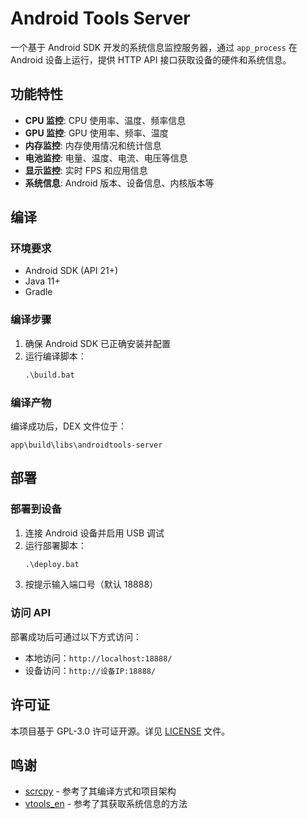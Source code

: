 # Android Tools Server

一个基于 Android SDK 开发的系统信息监控服务器，通过 `app_process` 在 Android 设备上运行，提供 HTTP API 接口获取设备的硬件和系统信息。

## 功能特性

- **CPU 监控**: CPU 使用率、温度、频率信息
- **GPU 监控**: GPU 使用率、频率、温度
- **内存监控**: 内存使用情况和统计信息
- **电池监控**: 电量、温度、电流、电压等信息
- **显示监控**: 实时 FPS 和应用信息
- **系统信息**: Android 版本、设备信息、内核版本等

## 编译

### 环境要求
- Android SDK (API 21+)
- Java 11+
- Gradle

### 编译步骤
1. 确保 Android SDK 已正确安装并配置
2. 运行编译脚本：
   ```cmd
   .\build.bat
   ```

### 编译产物
编译成功后，DEX 文件位于：
```
app\build\libs\androidtools-server
```

## 部署

### 部署到设备
1. 连接 Android 设备并启用 USB 调试
2. 运行部署脚本：
   ```cmd
   .\deploy.bat
   ```
3. 按提示输入端口号（默认 18888）

### 访问 API
部署成功后可通过以下方式访问：
- 本地访问：`http://localhost:18888/`
- 设备访问：`http://设备IP:18888/`

## 许可证

本项目基于 GPL-3.0 许可证开源。详见 [LICENSE](LICENSE) 文件。

## 鸣谢

- [scrcpy](https://github.com/Genymobile/scrcpy) - 参考了其编译方式和项目架构
- [vtools_en](https://github.com/ramabondanp/vtools_en) - 参考了其获取系统信息的方法

